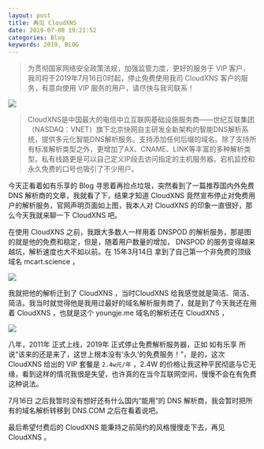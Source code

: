 ```yaml
---
layout: post
title: 再见 CloudXNS
date: 2019-07-08 19:21:52
categories: Blog
keywords: 2019, BLOG
---
```


> 为贯彻国家网络安全政策法规，加强监管力度，更好的服务于 VIP 客户，我司将于2019年7月16日0时起，停止免费使用我司 CloudXNS 客户的服务，有意向使用 VIP 服务的用户，请尽快与我司联系！

![](https://blog.api2u.cn/images/posts/cloudxns/79.png)

> CloudXNS是中国最大的电信中立互联网基础设施服务商——世纪互联集团（NASDAQ：VNET）旗下北京快网自主研发全新架构的智能DNS解析系统，提供多元化智能DNS解析服务。支持添加任何后缀的域名。除了支持所有标准解析类型之外，更增加了AX、CNAME、LINK等丰富的多种解析类型。私有线路更是可以自己定义IP段去访问指定的主机服务器。宕机监控和永久免费的口号也吸引了不少用户。

今天正看着如有乐享的 Blog 寻思着再捡点垃圾，突然看到了一篇推荐国内外免费 DNS 解析商的文章，我就看了下，结果才知道 CloudXNS 竟然宣布停止对免费用户的解析服务，官网声明页面如上图，我本人对 CloudXNS 的印象一直很好，那么今天我就来聊一下 CloudXNS 吧。

在使用 CloudXNS 之前，我跟大多数人一样用着 DNSPOD 的解析服务，那是图的就是他的免费和稳定，但是，随着用户数量的增加， DNSPOD 的服务变得越来越坑，解析速度也大不如以前。在 15年3月14日 拿到了自己第一个非免费的顶级域名 mcart.science ，

![](https://blog.api2u.cn/images/posts/cloudxns/7902.png)

我就把他的解析迁到了 CloudXNS ，当时CloudXNS 给我感觉就是简洁、简洁、简洁。我当时就觉得他是我用过最好的域名解析服务商了，就是到了今天我还在用着 CloudXNS ，也就是这个 youngje.me 域名的解析还在 CloudXNS ，

![](https://blog.api2u.cn/images/posts/cloudxns/7901.png)


八年，2011年 正式上线，2019年 正式停止免费解析服务器，正如 如有乐享 所说“该来的还是来了，这世上根本没有‘永久’的免费服务！”，是的，这次 CloudXNS 给出的 VIP 套餐是 `2.4w元/年` ，2.4W 的价格让我这种平民彻底与它无缘，看到这样的情况我很是失望，也许真的在当今互联网空间，慢慢不会在有免费这种说法。

7月16日 之后我暂时没有想好还有什么国内“能用”的 DNS 解析商，我会暂时把所有的域名解析转移到 DNS.COM 之后在看着说吧。

最后希望付费后的 CloudXNS 能秉持之前简约的风格慢慢走下去，再见 CloudXNS 。